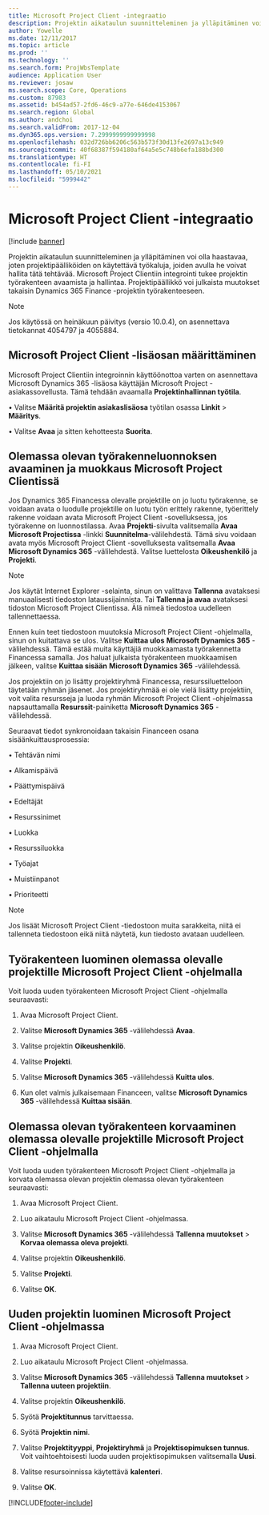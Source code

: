 ```yaml
---
title: Microsoft Project Client -integraatio
description: Projektin aikataulun suunnitteleminen ja ylläpitäminen voi olla haastavaa, joten projektipäälliköiden on käytettävä työkaluja, joiden avulla he voivat hallita tätä tehtävää. Microsoft Project Clientiin integrointi tukee projektin työrakenteen avaamista ja hallintaa.
author: Yowelle
ms.date: 12/11/2017
ms.topic: article
ms.prod: ''
ms.technology: ''
ms.search.form: ProjWbsTemplate
audience: Application User
ms.reviewer: josaw
ms.search.scope: Core, Operations
ms.custom: 87983
ms.assetid: b454ad57-2fd6-46c9-a77e-646de4153067
ms.search.region: Global
ms.author: andchoi
ms.search.validFrom: 2017-12-04
ms.dyn365.ops.version: 7.2999999999999998
ms.openlocfilehash: 032d726bb6206c563b573f30d13fe2697a13c949
ms.sourcegitcommit: 40f68387f594180af64a5e5c748b6efa188bd300
ms.translationtype: HT
ms.contentlocale: fi-FI
ms.lasthandoff: 05/10/2021
ms.locfileid: "5999442"
---
```

# <a name="microsoft-project-client-integration"></a>Microsoft Project Client -integraatio

[!include [banner](../includes/banner.md)]

Projektin aikataulun suunnitteleminen ja ylläpitäminen voi olla haastavaa, joten projektipäälliköiden on käytettävä työkaluja, joiden avulla he voivat hallita tätä tehtävää. Microsoft Project Clientiin integrointi tukee projektin työrakenteen avaamista ja hallintaa. Projektipäällikkö voi julkaista muutokset takaisin Dynamics 365 Finance -projektin työrakenteeseen.

> [!NOTE]
> Jos käytössä on heinäkuun päivitys (versio 10.0.4), on asennettava tietokannat 4054797 ja 4055884.

## <a name="configure-the-microsoft-project-client-add-in"></a>Microsoft Project Client -lisäosan määrittäminen
Microsoft Project Clientiin integroinnin käyttöönottoa varten on asennettava Microsoft Dynamics 365 -lisäosa käyttäjän Microsoft Project -asiakassovellusta. Tämä tehdään avaamalla **Projektinhallinnan työtila**.

•   Valitse **Määritä projektin asiakaslisäosa** työtilan osassa **Linkit** > **Määritys**.

•   Valitse **Avaa** ja sitten kehotteesta **Suorita**.

## <a name="open-and-edit-an-existing-draft-work-breakdown-structure-in-microsoft-project-client"></a>Olemassa olevan työrakenneluonnoksen avaaminen ja muokkaus Microsoft Project Clientissä
Jos Dynamics 365 Financessa olevalle projektille on jo luotu työrakenne, se voidaan avata o luodulle projektille on luotu työn erittely rakenne, työerittely rakenne voidaan avata Microsoft Project Client -sovelluksessa, jos työrakenne on luonnostilassa. Avaa **Projekti**-sivulta valitsemalla **Avaa Microsoft Projectissa** -linkki **Suunnitelma**-välilehdestä. Tämä sivu voidaan avata myös Microsoft Project Client -sovelluksesta valitsemalla **Avaa** **Microsoft Dynamics 365** -välilehdestä. Valitse luettelosta **Oikeushenkilö** ja **Projekti**.

> [!NOTE]
> Jos käytät Internet Explorer -selainta, sinun on valittava **Tallenna** avataksesi manuaalisesti tiedoston lataussijainnista. Tai **Tallenna ja avaa** avataksesi tidoston Microsoft Project Clientissa. Älä nimeä tiedostoa uudelleen tallennettaessa.

Ennen kuin teet tiedostoon muutoksia Microsoft Project Client -ohjelmalla, sinun on kuitattava se ulos. Valitse **Kuittaa ulos** **Microsoft Dynamics 365** -välilehdessä. Tämä estää muita käyttäjiä muokkaamasta työrakennetta Financessa samalla. Jos haluat julkaista työrakenteen muokkaamisen jälkeen, valitse **Kuittaa sisään** **Microsoft Dynamics 365** -välilehdessä.

Jos projektiin on jo lisätty projektiryhmä Financessa, resurssiluetteloon täytetään ryhmän jäsenet. Jos projektiryhmää ei ole vielä lisätty projektiin, voit valita resursseja ja luoda ryhmän Microsoft Project Client -ohjelmassa napsauttamalla **Resurssit**-painiketta **Microsoft Dynamics 365** -välilehdessä. 

Seuraavat tiedot synkronoidaan takaisin Financeen osana sisäänkuittausprosessia:

•   Tehtävän nimi

•   Alkamispäivä

•   Päättymispäivä

•   Edeltäjät

•   Resurssinimet

•   Luokka

•   Resurssiluokka

•   Työajat

•   Muistiinpanot

•   Prioriteetti

> [!NOTE]
> Jos lisäät Microsoft Project Client -tiedostoon muita sarakkeita, niitä ei tallenneta tiedostoon eikä niitä näytetä, kun tiedosto avataan uudelleen.

## <a name="create-the-work-breakdown-structure-for-an-existing-project-using-microsoft-project-client"></a>Työrakenteen luominen olemassa olevalle projektille Microsoft Project Client -ohjelmalla
Voit luoda uuden työrakenteen Microsoft Project Client -ohjelmalla seuraavasti:


1.  Avaa Microsoft Project Client.

2.  Valitse **Microsoft Dynamics 365** -välilehdessä **Avaa**.

3.  Valitse projektin **Oikeushenkilö**.

4.  Valitse **Projekti**.

5.  Valitse **Microsoft Dynamics 365** -välilehdessä **Kuitta ulos**.

6.  Kun olet valmis julkaisemaan Financeen, valitse **Microsoft Dynamics 365** -välilehdessä **Kuittaa sisään**.

## <a name="replace-the-existing-work-breakdown-structure-for-an-existing-project-using-microsoft-project-client"></a>Olemassa olevan työrakenteen korvaaminen olemassa olevalle projektille Microsoft Project Client -ohjelmalla
Voit luoda uuden työrakenteen Microsoft Project Client -ohjelmalla ja korvata olemassa olevan projektin olemassa olevan työrakenteen seuraavasti:

1.  Avaa Microsoft Project Client.

2.  Luo aikataulu Microsoft Project Client -ohjelmassa.

3.  Valitse **Microsoft Dynamics 365** -välilehdessä **Tallenna muutokset** > **Korvaa olemassa oleva projekti**.

4.  Valitse projektin **Oikeushenkilö**.

5.  Valitse **Projekti**.

6.  Valitse **OK**.

## <a name="create-a-new-project-from-within-microsoft-project-client"></a>Uuden projektin luominen Microsoft Project Client -ohjelmassa


1.  Avaa Microsoft Project Client.

2.  Luo aikataulu Microsoft Project Client -ohjelmassa.

3.  Valitse **Microsoft Dynamics 365** -välilehdessä **Tallenna muutokset** > **Tallenna uuteen projektiin**.

4.  Valitse projektin **Oikeushenkilö**.

5.  Syötä **Projektitunnus** tarvittaessa.

6.  Syötä **Projektin nimi**.

7.  Valitse **Projektityyppi**, **Projektiryhmä** ja **Projektisopimuksen tunnus**. Voit vaihtoehtoisesti luoda uuden projektisopimuksen valitsemalla **Uusi**.

8.  Valitse resursoinnissa käytettävä **kalenteri**.

11. Valitse **OK**.


[!INCLUDE[footer-include](../includes/footer-banner.md)]
